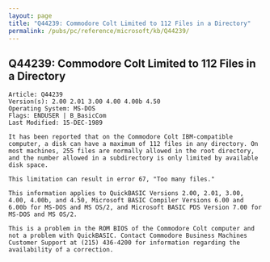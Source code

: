 ```yaml
---
layout: page
title: "Q44239: Commodore Colt Limited to 112 Files in a Directory"
permalink: /pubs/pc/reference/microsoft/kb/Q44239/
---
```


## Q44239: Commodore Colt Limited to 112 Files in a Directory

	Article: Q44239
	Version(s): 2.00 2.01 3.00 4.00 4.00b 4.50
	Operating System: MS-DOS
	Flags: ENDUSER | B_BasicCom
	Last Modified: 15-DEC-1989
	
	It has been reported that on the Commodore Colt IBM-compatible
	computer, a disk can have a maximum of 112 files in any directory. On
	most machines, 255 files are normally allowed in the root directory,
	and the number allowed in a subdirectory is only limited by available
	disk space.
	
	This limitation can result in error 67, "Too many files."
	
	This information applies to QuickBASIC Versions 2.00, 2.01, 3.00,
	4.00, 4.00b, and 4.50, Microsoft BASIC Compiler Versions 6.00 and
	6.00b for MS-DOS and MS OS/2, and Microsoft BASIC PDS Version 7.00 for
	MS-DOS and MS OS/2.
	
	This is a problem in the ROM BIOS of the Commodore Colt computer and
	not a problem with QuickBASIC. Contact Commodore Business Machines
	Customer Support at (215) 436-4200 for information regarding the
	availability of a correction.
